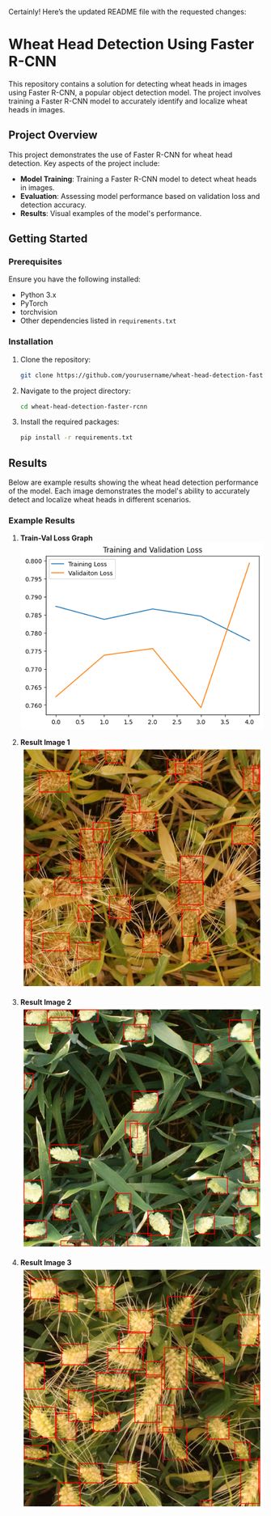 Certainly! Here’s the updated README file with the requested changes:

# Wheat Head Detection Using Faster R-CNN

This repository contains a solution for detecting wheat heads in images using Faster R-CNN, a popular object detection model. The project involves training a Faster R-CNN model to accurately identify and localize wheat heads in images.

## Project Overview

This project demonstrates the use of Faster R-CNN for wheat head detection. Key aspects of the project include:

- **Model Training**: Training a Faster R-CNN model to detect wheat heads in images.
- **Evaluation**: Assessing model performance based on validation loss and detection accuracy.
- **Results**: Visual examples of the model's performance.

## Getting Started

### Prerequisites

Ensure you have the following installed:
- Python 3.x
- PyTorch
- torchvision
- Other dependencies listed in `requirements.txt`

### Installation

1. Clone the repository:
   ```bash
   git clone https://github.com/yourusername/wheat-head-detection-faster-rcnn.git
   ```
2. Navigate to the project directory:
   ```bash
   cd wheat-head-detection-faster-rcnn
   ```
3. Install the required packages:
   ```bash
   pip install -r requirements.txt
   ```

## Results

Below are example results showing the wheat head detection performance of the model. Each image demonstrates the model's ability to accurately detect and localize wheat heads in different scenarios.

### Example Results

1. **Train-Val Loss Graph**
   ![loss graph](imgs/lossgraph.png)

2. **Result Image 1**
   ![Result Image 1](imgs/img1.png)

3. **Result Image 2**
   ![Result Image 2](imgs/img2.png)

4. **Result Image 3**
   ![Result Image 3](imgs/img3.png)



